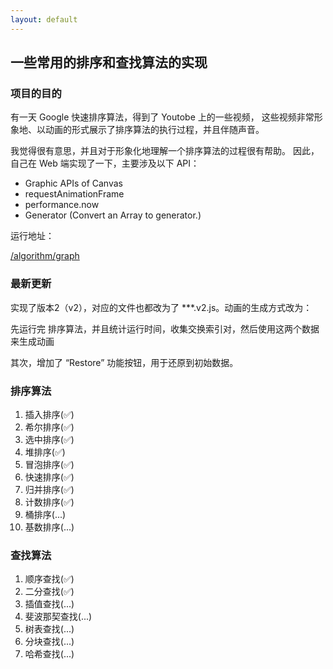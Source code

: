 ```yaml
---
layout: default
---
```


## 一些常用的排序和查找算法的实现

### 项目的目的

有一天 Google 快速排序算法，得到了 Youtobe 上的一些视频，
这些视频非常形象地、以动画的形式展示了排序算法的执行过程，并且伴随声音。

我觉得很有意思，并且对于形象化地理解一个排序算法的过程很有帮助。
因此，自己在 Web 端实现了一下，主要涉及以下 API：


- Graphic APIs of Canvas
- requestAnimationFrame
- performance.now
- Generator (Convert an Array to generator.)

运行地址：

[/algorithm/graph](/algorithm/graph)

### 最新更新

实现了版本2（v2），对应的文件也都改为了 ***.v2.js。动画的生成方式改为：

先运行完 排序算法，并且统计运行时间，收集交换索引对，然后使用这两个数据来生成动画

其次，增加了 “Restore” 功能按钮，用于还原到初始数据。

### 排序算法

1. 插入排序(✅)
2. 希尔排序(✅)
3. 选中排序(✅)
4. 堆排序(✅)
5. 冒泡排序(✅)
6. 快速排序(✅)
7. 归并排序(✅)
8. 计数排序(✅)
9. 桶排序(...)
10. 基数排序(...)

### 查找算法

1. 顺序查找(✅)
2. 二分查找(✅)
3. 插值查找(...)
4. 斐波那契查找(...)
5. 树表查找(...)
6. 分块查找(...)
7. 哈希查找(...)
